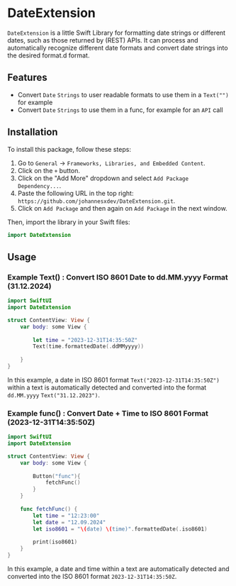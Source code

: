 # DateExtension

`DateExtension` is a little Swift Library for formatting date strings or different dates, such as those returned by (REST) APIs. It can process and automatically recognize different date formats and convert date strings into the desired format.d format.

## Features

- Convert `Date` `Strings` to user readable formats to use them in a `Text("")` for example
- Convert `Date` `Strings` to use them in a func, for example for an `API` call
  
## Installation

To install this package, follow these steps:

1. Go to `General` -> `Frameworks, Libraries, and Embedded Content`.
2. Click on the `+` button.
3. Click on the "Add More" dropdown and select `Add Package Dependency...`.
4. Paste the following URL in the top right: `https://github.com/johannesxdev/DateExtension.git`.
5. Click on `Add Package` and then again on `Add Package` in the next window.


Then, import the library in your Swift files:

```swift
import DateExtension
```

## Usage

### Example Text() : Convert ISO 8601 Date to dd.MM.yyyy Format (31.12.2024)

```swift
import SwiftUI
import DateExtension

struct ContentView: View {
    var body: some View {
        
        let time = "2023-12-31T14:35:50Z"
        Text(time.formattedDate(.ddMMyyyy))
        
    }
}
```

In this example, a date in ISO 8601 format `Text("2023-12-31T14:35:50Z")` within a text is automatically detected and converted into the format `dd.MM.yyyy` `Text("31.12.2023")`.


### Example func() : Convert Date + Time to ISO 8601 Format (2023-12-31T14:35:50Z)

```swift
import SwiftUI
import DateExtension

struct ContentView: View {
    var body: some View {
        
        Button("func"){
            fetchFunc()
        }
    }
    
    func fetchFunc() {
        let time = "12:23:00"
        let date = "12.09.2024"
        let iso8601 = "\(date) \(time)".formattedDate(.iso8601)
        
        print(iso8601)
    }
}
```

In this example, a date and time within a text are automatically detected and converted into the ISO 8601 format `2023-12-31T14:35:50Z`.
